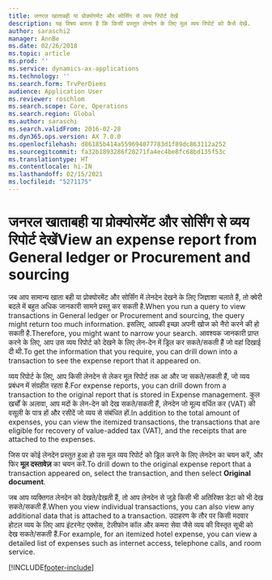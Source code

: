 ```yaml
---
title: जनरल खाताबही या प्रोक्योरमेंट और सोर्सिंग से व्यय रिपोर्ट देखें
description: यह विषय बताता है कि किसी प्रस्तुत लेनदेन के लिए मूल व्यय रिपोर्ट को कैसे देखें.
author: saraschi2
manager: AnnBe
ms.date: 02/26/2018
ms.topic: article
ms.prod: ''
ms.service: dynamics-ax-applications
ms.technology: ''
ms.search.form: TrvPerDiems
audience: Application User
ms.reviewer: roschlom
ms.search.scope: Core, Operations
ms.search.region: Global
ms.author: saraschi
ms.search.validFrom: 2016-02-28
ms.dyn365.ops.version: AX 7.0.0
ms.openlocfilehash: d86185b414a559694077783d1f89dc863112a252
ms.sourcegitcommit: fa32b1893286f20271fa4ec4be8fc68bd135f53c
ms.translationtype: HT
ms.contentlocale: hi-IN
ms.lasthandoff: 02/15/2021
ms.locfileid: "5271175"
---
```

# <a name="view-an-expense-report-from-general-ledger-or-procurement-and-sourcing"></a><span data-ttu-id="8484d-103">जनरल खाताबही या प्रोक्योरमेंट और सोर्सिंग से व्यय रिपोर्ट देखें</span><span class="sxs-lookup"><span data-stu-id="8484d-103">View an expense report from General ledger or Procurement and sourcing</span></span>

<span data-ttu-id="8484d-104">जब आप सामान्य खाता बही या प्रोक्योरमेंट और सोर्सिंग में लेनदेन देखने के लिए जिज्ञाशा चलाते हैं, तो क्वेरी बदले में बहुत अधिक जानकारी सामने प्रस्तु कर सकती है.</span><span class="sxs-lookup"><span data-stu-id="8484d-104">When you run a query to view transactions in General ledger or Procurement and sourcing, the query might return too much information.</span></span> <span data-ttu-id="8484d-105">इसलिए, आपकी इच्छा अपनी खोज को नैरो करने की हो सकती है.</span><span class="sxs-lookup"><span data-stu-id="8484d-105">Therefore, you might want to narrow your search.</span></span> <span data-ttu-id="8484d-106">आवश्यक जानकारी प्राप्त करने के लिए, आप उस व्यय रिपोर्ट को देखने के लिए लेन-देन में ड्रिल कर सकते/सकती हैं जो वहां दिखाई दी थी.</span><span class="sxs-lookup"><span data-stu-id="8484d-106">To get the information that you require, you can drill down into a transaction to see the expense report that it appeared on.</span></span>

<span data-ttu-id="8484d-107">व्यय रिपोर्ट के लिए, आप किसी लेनदेन से लेकर मूल रिपोर्ट तक आ और जा सकते/सकती हैं, जो व्यय प्रबंधन में संग्रहीत रहता है.</span><span class="sxs-lookup"><span data-stu-id="8484d-107">For expense reports, you can drill down from a transaction to the original report that is stored in Expense management.</span></span> <span data-ttu-id="8484d-108">कुल खर्चों के अलावा, आप मदों के लेन-देन को देख सकते/सकती हैं, लेनदेन जो मूल्य वर्धित कर (VAT) की वसूली के पात्र हों और रसीदें जो व्यय से संबंधित हों.</span><span class="sxs-lookup"><span data-stu-id="8484d-108">In addition to the total amount of expenses, you can view the itemized transactions, the transactions that are eligible for recovery of value-added tax (VAT), and the receipts that are attached to the expenses.</span></span>

<span data-ttu-id="8484d-109">जिस पर कोई लेनदेन प्रस्तुत हुआ हो उस मूल व्यय रिपोर्ट को ड्रिल करने के लिए लेनदेन का चयन करें, और फिर **मूल दस्तावेज़** का चयन करें.</span><span class="sxs-lookup"><span data-stu-id="8484d-109">To drill down to the original expense report that a transaction appeared on, select the transaction, and then select **Original document**.</span></span>

<span data-ttu-id="8484d-110">जब आप व्यक्तिगत लेनदेन को देखते/देखती हैं, तो आप लेनदेन से जुड़े किसी भी अतिरिक्त डेटा को भी देख सकते/सकती हैं.</span><span class="sxs-lookup"><span data-stu-id="8484d-110">When you view individual transactions, you can also view any additional data that is attached to a transaction.</span></span> <span data-ttu-id="8484d-111">उदाहरण के तौर पर किसी मदवार होटल व्यय के लिए आप इंटरनेट एक्सेस, टेलीफोन कॉल और कमरा सेवा जैसे व्यय की विस्तृत सूची को देख सकते/सकती हैं.</span><span class="sxs-lookup"><span data-stu-id="8484d-111">For example, for an itemized hotel expense, you can view a detailed list of expenses such as internet access, telephone calls, and room service.</span></span>


[!INCLUDE[footer-include](../includes/footer-banner.md)]